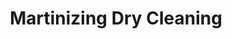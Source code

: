 ---
title: "Martinizing Dry Cleaning"
url: /lincoln-park/martinizing-dry-cleaning/
shop: laundry
---